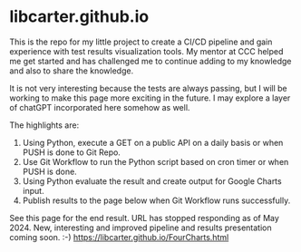 # libcarter.github.io
This is the repo for my little project to create a CI/CD pipeline and gain experience with test results visualization tools.
My mentor at CCC helped me get started and has challenged me to continue adding to my knowledge and also to share the knowledge.

It is not very interesting because the tests are always passing, but I will be working to make this page more exciting in the future.  I may explore a layer of chatGPT incorporated here somehow as well.

The highlights are:
1) Using Python, execute a GET on a public API on a daily basis or when PUSH is done to Git Repo.
2) Use Git Workflow to run the Python script based on cron timer or when PUSH is done.
3) Using Python evaluate the result and create output for Google Charts input.
4) Publish results to the page below when Git Workflow runs successfully.

See this page for the end result.  URL has stopped responding as of May 2024.  New, interesting and improved pipeline and results presentation coming soon.  :-)
https://libcarter.github.io/FourCharts.html
